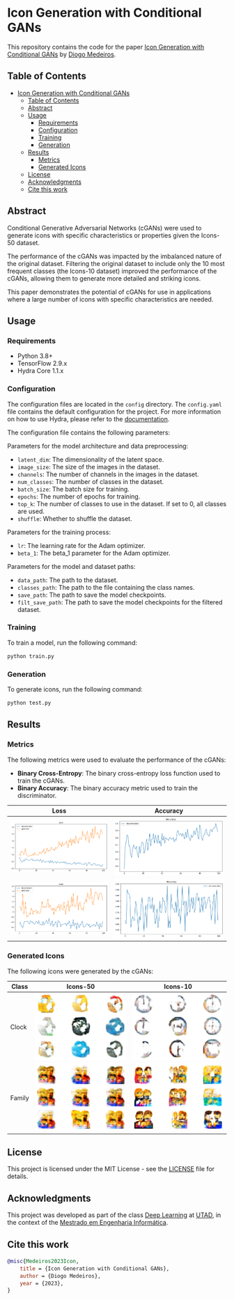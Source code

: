 # Icon Generation with Conditional GANs

This repository contains the code for the paper [Icon Generation with Conditional GANs](paper/src/article.pdf)
by [Diogo Medeiros](https://github.com/Necas209).

## Table of Contents

- [Icon Generation with Conditional GANs](#icon-generation-with-conditional-gans)
  - [Table of Contents](#table-of-contents)
  - [Abstract](#abstract)
  - [Usage](#usage)
    - [Requirements](#requirements)
    - [Configuration](#configuration)
    - [Training](#training)
    - [Generation](#generation)
  - [Results](#results)
    - [Metrics](#metrics)
    - [Generated Icons](#generated-icons)
  - [License](#license)
  - [Acknowledgments](#acknowledgments)
  - [Cite this work](#cite-this-work)

## Abstract

Conditional Generative Adversarial Networks (cGANs) were used to generate icons with specific characteristics or
properties given the Icons-50 dataset.

The performance of the cGANs was impacted by the imbalanced nature of the original dataset.
Filtering the original dataset to include only the 10 most frequent classes (the Icons-10 dataset) improved the
performance of the cGANs, allowing them to generate more detailed and striking icons.

This paper demonstrates the potential of cGANs for use in applications where a large number of icons with specific
characteristics are needed.

## Usage

### Requirements

- Python 3.8+
- TensorFlow 2.9.x
- Hydra Core 1.1.x

### Configuration

The configuration files are located in the `config` directory. The `config.yaml` file contains the default configuration
for the project. For more information on how to use Hydra, please refer to
the [documentation](https://hydra.cc/docs/next/).

The configuration file contains the following parameters:

Parameters for the model architecture and data preprocessing:
- `latent_dim`: The dimensionality of the latent space.
- `image_size`: The size of the images in the dataset.
- `channels`: The number of channels in the images in the dataset.
- `num_classes`: The number of classes in the dataset.
- `batch_size`: The batch size for training.
- `epochs`: The number of epochs for training.
- `top_k`: The number of classes to use in the dataset. If set to 0, all classes are used.
- `shuffle`: Whether to shuffle the dataset.

Parameters for the training process:
- `lr`: The learning rate for the Adam optimizer.
- `beta_1`: The beta_1 parameter for the Adam optimizer.

Parameters for the model and dataset paths:
- `data_path`: The path to the dataset.
- `classes_path`: The path to the file containing the class names.
- `save_path`: The path to save the model checkpoints.
- `filt_save_path`: The path to save the model checkpoints for the filtered dataset.

### Training

To train a model, run the following command:

```bash
python train.py
```

### Generation

To generate icons, run the following command:

```bash
python test.py
```

## Results

### Metrics

The following metrics were used to evaluate the performance of the cGANs:

- **Binary Cross-Entropy**: The binary cross-entropy loss function used to train the cGANs.
- **Binary Accuracy**: The binary accuracy metric used to train the discriminator.

|                            Loss                             |                            Accuracy                            |
|:-----------------------------------------------------------:|:--------------------------------------------------------------:|
| ![Icons-50 Loss](paper/src/images/icons50/icons50_loss.png) | ![Icons-50 Accuracy](paper/src/images/icons50/icons50_acc.png) |
| ![Icons-10 Loss](paper/src/images/icons10/icons10_loss.png) | ![Icons-10 Accuracy](paper/src/images/icons10/icons10_acc.png) |

### Generated Icons

The following icons were generated by the cGANs:

| Class  |                          Icons-50                          |                          Icons-10                          |
|--------|:----------------------------------------------------------:|:----------------------------------------------------------:|
| Clock  | ![Icons-50](paper/src/images/gen_icons/icons50_clock.png)  | ![Icons-10](paper/src/images/gen_icons/icons10_clock.png)  |
| Family | ![Icons-50](paper/src/images/gen_icons/icons50_family.png) | ![Icons-10](paper/src/images/gen_icons/icons10_family.png) |

## License

This project is licensed under the MIT License - see the [LICENSE](LICENSE) file for details.

## Acknowledgments

This project was developed as part of the
class [Deep Learning](https://www.utad.pt/estudar/cursos/engenharia-informatica-2/) at [UTAD](https://www.utad.pt/), in
the context of the [Mestrado em Engenharia Informática](https://www.utad.pt/estudar/cursos/engenharia-informatica-2/).

## Cite this work

```bibtex
@misc{Medeiros2023Icon,
    title = {Icon Generation with Conditional GANs},
    author = {Diogo Medeiros},
    year = {2023},
}
```
